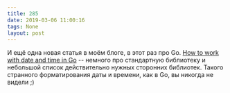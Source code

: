 ```yaml
---
title: 285
date: 2019-03-06 11:00:16
tags: None
layout: post
---
```


И ещё одна новая статья в моём блоге, в этот раз про Go. [How to work with date and time in Go](https://articles.life4web.ru/eng/go-time/) -- немного про стандартную библиотеку и небольшой список действительно нужных сторонних библиотек. Такого странного форматирования даты и времени, как в Go, вы никогда не видели ;)
